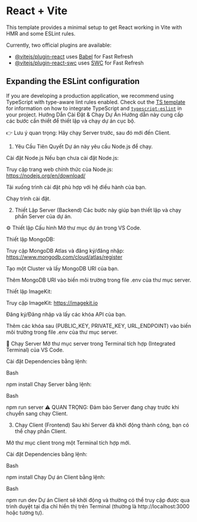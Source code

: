 # React + Vite

This template provides a minimal setup to get React working in Vite with HMR and some ESLint rules.

Currently, two official plugins are available:

- [@vitejs/plugin-react](https://github.com/vitejs/vite-plugin-react/blob/main/packages/plugin-react) uses [Babel](https://babeljs.io/) for Fast Refresh
- [@vitejs/plugin-react-swc](https://github.com/vitejs/vite-plugin-react/blob/main/packages/plugin-react-swc) uses [SWC](https://swc.rs/) for Fast Refresh

## Expanding the ESLint configuration

If you are developing a production application, we recommend using TypeScript with type-aware lint rules enabled. Check out the [TS template](https://github.com/vitejs/vite/tree/main/packages/create-vite/template-react-ts) for information on how to integrate TypeScript and [`typescript-eslint`](https://typescript-eslint.io) in your project.
Hướng Dẫn Cài Đặt & Chạy Dự Án
Hướng dẫn này cung cấp các bước cần thiết để thiết lập và chạy dự án cục bộ.

👉 Lưu ý quan trọng: Hãy chạy Server trước, sau đó mới đến Client.

1. Yêu Cầu Tiên Quyết
Dự án này yêu cầu Node.js để chạy.

Cài đặt Node.js
Nếu bạn chưa cài đặt Node.js:

Truy cập trang web chính thức của Node.js: https://nodejs.org/en/download/

Tải xuống trình cài đặt phù hợp với hệ điều hành của bạn.

Chạy trình cài đặt.

2. Thiết Lập Server (Backend)
Các bước này giúp bạn thiết lập và chạy phần Server của dự án.

⚙️ Thiết lập Cấu hình
Mở thư mục dự án trong VS Code.

Thiết lập MongoDB:

Truy cập MongoDB Atlas và đăng ký/đăng nhập: https://www.mongodb.com/cloud/atlas/register

Tạo một Cluster và lấy MongoDB URI của bạn.

Thêm MongoDB URI vào biến môi trường trong file .env của thư mục server.

Thiết lập ImageKit:

Truy cập ImageKit: https://imagekit.io

Đăng ký/Đăng nhập và lấy các khóa API của bạn.

Thêm các khóa sau (PUBLIC_KEY, PRIVATE_KEY, URL_ENDPOINT) vào biến môi trường trong file .env của thư mục server.

🚀 Chạy Server
Mở thư mục server trong Terminal tích hợp (Integrated Terminal) của VS Code.

Cài đặt Dependencies bằng lệnh:

Bash

npm install
Chạy Server bằng lệnh:

Bash

npm run server
⚠️ QUAN TRỌNG: Đảm bảo Server đang chạy trước khi chuyển sang chạy Client.

3. Chạy Client (Frontend)
Sau khi Server đã khởi động thành công, bạn có thể chạy phần Client.

Mở thư mục client trong một Terminal tích hợp mới.

Cài đặt Dependencies bằng lệnh:

Bash

npm install
Chạy Dự án Client bằng lệnh:

Bash

npm run dev
Dự án Client sẽ khởi động và thường có thể truy cập được qua trình duyệt tại địa chỉ hiển thị trên Terminal (thường là http://localhost:3000 hoặc tương tự).
